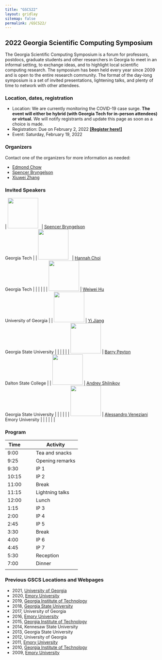 ```yaml
---
title: "GSCS22"
layout: gridlay
sitemap: false
permalink: /GSCS22/
---
```


## 2022 Georgia Scientific Computing Symposium

The Georgia Scientific Computing Symposium is a forum for professors, postdocs, graduate students and other researchers in Georgia to meet in an informal setting, to exchange ideas, and to highlight local scientific computing research.
The symposium has been held every year since 2009 and is open to the entire research community.
The format of the day-long symposium is a set of invited presentations, lightening talks, and plenty of time to network with other attendees.

### Location, dates, registration

* Location: We are currently monitoring the COVID-19 case surge. 
**The event will either be hybrid (with Georgia Tech for in-person attendees) or virtual.**
We will notify registrants and update this page as soon as a choice is made.
* Registration: Due on February 2, 2022 [**[Register here!]**](https://forms.gle/gZWxnMuyitHPMNgz6)
* Event: Saturday, February 19, 2022

### Organizers

Contact one of the organizers for more information as needed:

* <a href="mailto:echow@cc.gatech.edu">Edmond Chow</a>
* <a href="mailto:shb@gatech.edu">Spencer Bryngelson</a>
* <a href="mailto:xzhang954@gatech.edu">Xiuwei Zhang</a>


### Invited Speakers 

| <img src="{{ site.url }}{{ site.baseurl }}/images/teampic/spencer.jpg" width="100"/> &nbsp; |  [Spencer Bryngelson](https://comp-physics.group)  &nbsp;	&nbsp;	&nbsp;<br/> Georgia Tech 		| | <img src="{{ site.url }}{{ site.baseurl }}/images/gscs22/hannah-choi.jpeg" width="100"/>  &nbsp; | [Hannah Choi](https://hannahchoi.math.gatech.edu/) <br/> Georgia Tech |
| | | |
| <img src="{{ site.url }}{{ site.baseurl }}/images/gscs22/wei-hu.jpeg" width="100"/>  | [Weiwei Hu](https://math.okstate.edu/people/wh/)<br/> University of Georgia										| | <img src="{{ site.url }}{{ site.baseurl }}/images/gscs22/yi-jiang.jpeg" width="100"/> | [Yi Jiang](https://mathstat.gsu.edu/profile/yi-jiang/)<br/> Georgia State University  |
| | | |
| <img src="{{ site.url }}{{ site.baseurl }}/images/gscs22/barry-peyton.jpg" width="100"/>			| [Barry Peyton](https://www.researchgate.net/profile/Barry-Peyton)<br/> Dalton State College		| | <img src="{{ site.url }}{{ site.baseurl }}/images/gscs22/andrey-shilnikov.jpeg" width="100"/> | [Andrey Shilnikov](https://labs.ni.gsu.edu/ashilnikov/)<br/> Georgia State University  |
| | | |
| <img src="{{ site.url }}{{ site.baseurl }}/images/gscs22/alessando-veneziani.jpeg" width="100"/> | [Alessandro Veneziani](http://www.mathcs.emory.edu/~ale/)<br/> Emory University		| |
| | | |

### Program 

| Time | | | Activity					|
| ---  |  --- | --- | ---			|
| 9:00 | | | Tea and snacks		|
| 9:25 | | | Opening remarks  |
| 9:30 | | | IP 1							|
| 10:15| | | IP 2							|
| 11:00| | | Break						|
| 11:15| | | Lightning talks  |
| 12:00| | | Lunch						|
| 1:15 | | | IP 3							|
| 2:00 | | | IP 4							|
| 2:45 | | | IP 5							|
| 3:30 | | | Break						|
| 4:00 | | | IP 6							|
| 4:45 | | | IP 7							|
| 5:30 | | | Reception				|
| 7:00 | | | Dinner						|
| | | | |

### Previous GSCS Locations and Webpages 

* 2021, [University of Georgia](https://sites.google.com/view/lin-mu/gscs2021)
* 2020, [Emory University](http://www.mathcs.emory.edu/~nagy/GSCS2020/)
* 2019, [Georgia Institute of Technology](https://math.gatech.edu/events/2019-georgia-scientific-computing-symposium)
* 2018, [Georgia State University](https://math.gsu.edu/xye/public/gscs/gscs2018.html)
* 2017, University of Georgia
* 2016, [Emory University](http://www.mathcs.emory.edu/~nagy/GSC2016/)
* 2015, [Georgia Institute of Technology](https://www.cc.gatech.edu/~echow/gscs15/)
* 2014, Kennesaw State University
* 2013, Georgia State University
* 2012, University of Georgia
* 2011, [Emory University](http://www.mathcs.emory.edu/~lbertag/GSC/GSC.html)
* 2010, [Georgia Institute of Technology](https://math.gatech.edu/news/georgia-scientific-computing-symposium/)
* 2009, [Emory University](http://www.mathcs.emory.edu/~nagy/GSC2009/)
